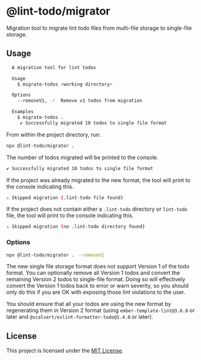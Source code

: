 # @lint-todo/migrator

Migration tool to migrate lint todo files from multi-file storage to single-file storage.

## Usage

```bash
  A migration tool for lint todos

  Usage
    $ migrate-todos <working directory>

  Options
    --removeV1, -r  Remove v1 todos from migration

  Examples
    $ migrate-todos .
     ✔ Successfully migrated 10 todos to single file format
```

From within the project directory, run:

```bash
npx @lint-todo/migrator .
```

The number of todos migrated will be printed to the console.

```bash
✔ Successfully migrated 10 todos to single file format
```

If the project was already migrated to the new format, the tool will print to the console indicating this.

```bash
⚠ Skipped migration (.lint-todo file found)
```

If the project does not contain either a `.lint-todo` directory or `lint-todo` file, the tool will print to the console indicating this.

```bash
⚠ Skipped migration (no .lint-todo directory found)
```

### Options

```bash
npx @lint-todo/migrator . --removeV1
```

The new single file storage format does not support Version 1 of the todo format. You can optionally remove all Version 1 todos and convert the remaining Version 2 todos to single-file format. Doing so will effectively convert the Version 1 todos back to error or warn severity, so you should only do this if you are OK with exposing those lint violations to the user.

You should ensure that all your todos are using the new format by regenerating them in Version 2 format (using `ember-template-lint@3.6.0` or later and `@scalvert/eslint-formatter-todo@1.4.0` or later).

## License

This project is licensed under the [MIT License](LICENSE).
